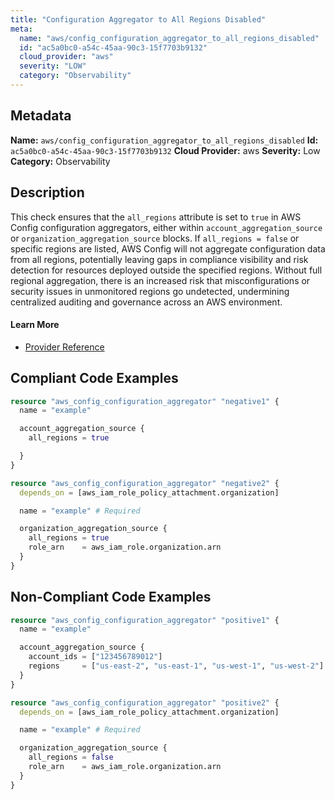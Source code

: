 ```yaml
---
title: "Configuration Aggregator to All Regions Disabled"
meta:
  name: "aws/config_configuration_aggregator_to_all_regions_disabled"
  id: "ac5a0bc0-a54c-45aa-90c3-15f7703b9132"
  cloud_provider: "aws"
  severity: "LOW"
  category: "Observability"
---
```

## Metadata
**Name:** `aws/config_configuration_aggregator_to_all_regions_disabled`
**Id:** `ac5a0bc0-a54c-45aa-90c3-15f7703b9132`
**Cloud Provider:** aws
**Severity:** Low
**Category:** Observability
## Description
This check ensures that the `all_regions` attribute is set to `true` in AWS Config configuration aggregators, either within `account_aggregation_source` or `organization_aggregation_source` blocks. If `all_regions = false` or specific regions are listed, AWS Config will not aggregate configuration data from all regions, potentially leaving gaps in compliance visibility and risk detection for resources deployed outside the specified regions. Without full regional aggregation, there is an increased risk that misconfigurations or security issues in unmonitored regions go undetected, undermining centralized auditing and governance across an AWS environment.

#### Learn More

 - [Provider Reference](https://registry.terraform.io/providers/hashicorp/aws/latest/docs/resources/config_configuration_aggregator#all_regions)


## Compliant Code Examples
```terraform
resource "aws_config_configuration_aggregator" "negative1" {
  name = "example"

  account_aggregation_source {
    all_regions = true

  }
}

resource "aws_config_configuration_aggregator" "negative2" {
  depends_on = [aws_iam_role_policy_attachment.organization]

  name = "example" # Required

  organization_aggregation_source {
    all_regions = true
    role_arn    = aws_iam_role.organization.arn
  }
}
```
## Non-Compliant Code Examples
```terraform
resource "aws_config_configuration_aggregator" "positive1" {
  name = "example"

  account_aggregation_source {
    account_ids = ["123456789012"]
    regions     = ["us-east-2", "us-east-1", "us-west-1", "us-west-2"]
  }
}

resource "aws_config_configuration_aggregator" "positive2" {
  depends_on = [aws_iam_role_policy_attachment.organization]

  name = "example" # Required

  organization_aggregation_source {
    all_regions = false
    role_arn    = aws_iam_role.organization.arn
  }
}

```
